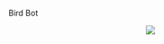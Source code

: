 Bird Bot


<p align="center">
<img src="http://i981.photobucket.com/albums/ae293/ruchimaheshwari2010/IMG_20130928_191112_087_zpse6643878.jpg"/>
</p>

